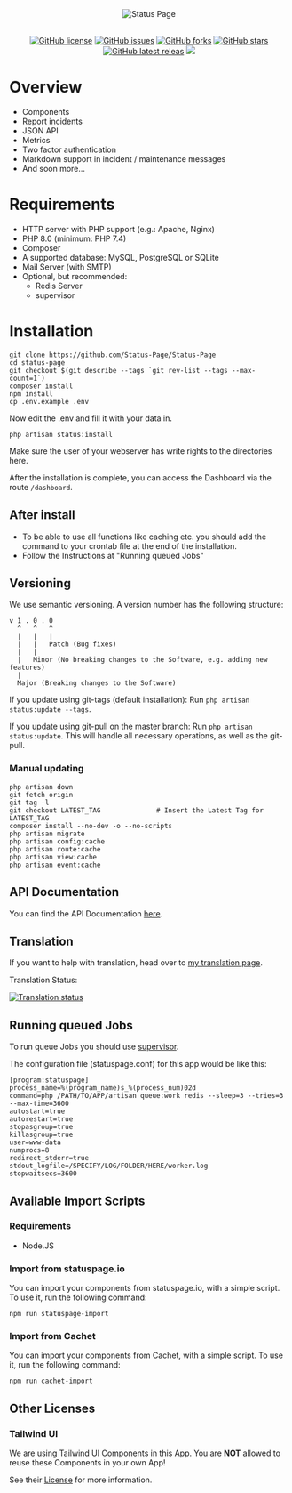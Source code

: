 <div align="center">
    <img alt="Status Page" src="https://cdn.herrtxbias.net/status-page/logo_gray/logo_small.png"></a>
</div>
<br />
<p align="center">
    <a href="https://github.com/Status-Page/Status-Page"><img alt="GitHub license" src="https://img.shields.io/github/license/Status-Page/Status-Page"></a>
    <a href="https://github.com/Status-Page/Status-Page/issues"><img alt="GitHub issues" src="https://img.shields.io/github/issues/Status-Page/Status-Page"></a>
    <a href="https://github.com/Status-Page/Status-Page/network"><img alt="GitHub forks" src="https://img.shields.io/github/forks/Status-Page/Status-Page"></a>
    <a href="https://github.com/Status-Page/Status-Page/stargazers"><img alt="GitHub stars" src="https://img.shields.io/github/stars/Status-Page/Status-Page"></a>
    <a href="https://github.com/Status-Page/Status-Page/releases"><img alt="GitHub latest releas" src="https://img.shields.io/github/release/Status-Page/Status-Page"></a>
    <a href="https://www.codacy.com/gh/Status-Page/Status-Page/dashboard?utm_source=github.com&amp;utm_medium=referral&amp;utm_content=Status-Page/Status-Page&amp;utm_campaign=Badge_Grade"><img src="https://app.codacy.com/project/badge/Grade/250b53ad99ca432cbac8d761a975b34d"/></a>
</p>

# Overview
- Components
- Report incidents
- JSON API
- Metrics
- Two factor authentication
- Markdown support in incident / maintenance messages
- And soon more...

# Requirements
- HTTP server with PHP support (e.g.: Apache, Nginx)
- PHP 8.0 (minimum: PHP 7.4)
- Composer
- A supported database: MySQL, PostgreSQL or SQLite
- Mail Server (with SMTP)
- Optional, but recommended:
    - Redis Server
    - supervisor

# Installation
``` shell
git clone https://github.com/Status-Page/Status-Page
cd status-page
git checkout $(git describe --tags `git rev-list --tags --max-count=1`)
composer install
npm install
cp .env.example .env
```
Now edit the .env and fill it with your data in.
``` shell
php artisan status:install
```
Make sure the user of your webserver has write rights to the directories here.

After the installation is complete, you can access the Dashboard via the route `/dashboard`.

## After install
- To be able to use all functions like caching etc. you should add the command to your crontab file at the end of the installation.
- Follow the Instructions at "Running queued Jobs"

## Versioning
We use semantic versioning. A version number has the following structure:
````
v 1 . 0 . 0
  ^   ^   ^
  |   |   |
  |   |   Patch (Bug fixes)
  |   |
  |   Minor (No breaking changes to the Software, e.g. adding new features)
  |
  Major (Breaking changes to the Software)
````
If you update using git-tags (default installation): Run ``php artisan status:update --tags``.

If you update using git-pull on the master branch: Run ``php artisan status:update``.
This will handle all necessary operations, as well as the git-pull.

### Manual updating
``` shell
php artisan down
git fetch origin
git tag -l
git checkout LATEST_TAG              # Insert the Latest Tag for LATEST_TAG
composer install --no-dev -o --no-scripts
php artisan migrate
php artisan config:cache
php artisan route:cache
php artisan view:cache
php artisan event:cache
```

## API Documentation
You can find the API Documentation [here](https://herrtxbias-status.readme.io/reference).

## Translation
If you want to help with translation, head over to [my translation page](https://translate.herrtxbias.net/projects/status-page/).

Translation Status:

<a href="http://translate.herrtxbias.net/engage/status-page/">
<img src="http://translate.herrtxbias.net/widgets/status-page/-/multi-auto.svg" alt="Translation status" />
</a>

## Running queued Jobs
To run queue Jobs you should use [supervisor](https://laravel.com/docs/8.x/queues#supervisor-configuration).

The configuration file (statuspage.conf) for this app would be like this:
```
[program:statuspage]
process_name=%(program_name)s_%(process_num)02d
command=php /PATH/TO/APP/artisan queue:work redis --sleep=3 --tries=3 --max-time=3600
autostart=true
autorestart=true
stopasgroup=true
killasgroup=true
user=www-data
numprocs=8
redirect_stderr=true
stdout_logfile=/SPECIFY/LOG/FOLDER/HERE/worker.log
stopwaitsecs=3600
```

## Available Import Scripts
### Requirements
- Node.JS


### Import from statuspage.io
You can import your components from statuspage.io, with a simple script.
To use it, run the following command:
``` shell
npm run statuspage-import
```

### Import from Cachet
You can import your components from Cachet, with a simple script.
To use it, run the following command:
``` shell
npm run cachet-import
```

## Other Licenses
### Tailwind UI
We are using Tailwind UI Components in this App. You are **NOT** allowed to reuse these Components in your own App!

See their [License](https://www.notion.so/Tailwind-UI-License-644418bb34ad4fa29aac9b82e956a867) for more information.
